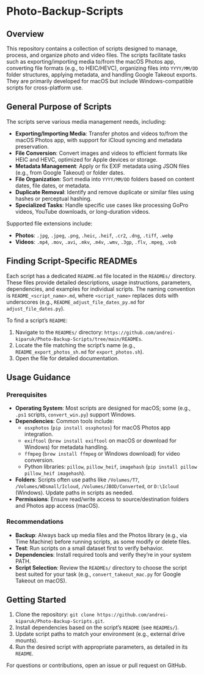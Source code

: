 # Photo-Backup-Scripts

## Overview
This repository contains a collection of scripts designed to manage, process, and organize photo and video files. The scripts facilitate tasks such as exporting/importing media to/from the macOS Photos app, converting file formats (e.g., to HEIC/HEVC), organizing files into `YYYY/MM/DD` folder structures, applying metadata, and handling Google Takeout exports. They are primarily developed for macOS but include Windows-compatible scripts for cross-platform use.

## General Purpose of Scripts
The scripts serve various media management needs, including:
- **Exporting/Importing Media**: Transfer photos and videos to/from the macOS Photos app, with support for iCloud syncing and metadata preservation.
- **File Conversion**: Convert images and videos to efficient formats like HEIC and HEVC, optimized for Apple devices or storage.
- **Metadata Management**: Apply or fix EXIF metadata using JSON files (e.g., from Google Takeout) or folder dates.
- **File Organization**: Sort media into `YYYY/MM/DD` folders based on content dates, file dates, or metadata.
- **Duplicate Removal**: Identify and remove duplicate or similar files using hashes or perceptual hashing.
- **Specialized Tasks**: Handle specific use cases like processing GoPro videos, YouTube downloads, or long-duration videos.

Supported file extensions include:
- **Photos**: `.jpg`, `.jpeg`, `.png`, `.heic`, `.heif`, `.cr2`, `.dng`, `.tiff`, `.webp`
- **Videos**: `.mp4`, `.mov`, `.avi`, `.mkv`, `.m4v`, `.wmv`, `.3gp`, `.flv`, `.mpeg`, `.vob`

## Finding Script-Specific READMEs
Each script has a dedicated `README.md` file located in the `READMEs/` directory. These files provide detailed descriptions, usage instructions, parameters, dependencies, and examples for individual scripts. The naming convention is `README_<script_name>.md`, where `<script_name>` replaces dots with underscores (e.g., `README_adjust_file_dates_py.md` for `adjust_file_dates.py`).

To find a script’s `README`:
1. Navigate to the `READMEs/` directory: `https://github.com/andrei-kiparuk/Photo-Backup-Scripts/tree/main/READMEs`.
2. Locate the file matching the script’s name (e.g., `README_export_photos_sh.md` for `export_photos.sh`).
3. Open the file for detailed documentation.

## Usage Guidance
### Prerequisites
- **Operating System**: Most scripts are designed for macOS; some (e.g., `.ps1` scripts, `convert_win.py`) support Windows.
- **Dependencies**: Common tools include:
    - `osxphotos` (`pip install osxphotos`) for macOS Photos app integration.
    - `exiftool` (`brew install exiftool` on macOS or download for Windows) for metadata handling.
    - `ffmpeg` (`brew install ffmpeg` or Windows download) for video conversion.
    - Python libraries: `pillow`, `pillow_heif`, `imagehash` (`pip install pillow pillow_heif imagehash`).
- **Folders**: Scripts often use paths like `/Volumes/T7`, `/Volumes/WDsmall/Icloud`, `/Volumes/JBOD/Converted`, or `D:\Icloud` (Windows). Update paths in scripts as needed.
- **Permissions**: Ensure read/write access to source/destination folders and Photos app access (macOS).

### Recommendations
- **Backup**: Always back up media files and the Photos library (e.g., via Time Machine) before running scripts, as some modify or delete files.
- **Test**: Run scripts on a small dataset first to verify behavior.
- **Dependencies**: Install required tools and verify they’re in your system PATH.
- **Script Selection**: Review the `READMEs/` directory to choose the script best suited for your task (e.g., `convert_takeout_mac.py` for Google Takeout on macOS).

## Getting Started
1. Clone the repository: `git clone https://github.com/andrei-kiparuk/Photo-Backup-Scripts.git`.
2. Install dependencies based on the script’s `README` (see `READMEs/`).
3. Update script paths to match your environment (e.g., external drive mounts).
4. Run the desired script with appropriate parameters, as detailed in its `README`.

For questions or contributions, open an issue or pull request on GitHub.